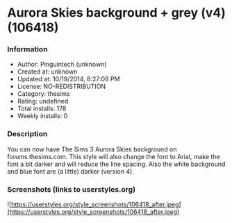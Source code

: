 # Aurora Skies background + grey (v4) (106418)

### Information
- Author: Pinguintech (unknown)
- Created at: unknown
- Updated at: 10/19/2014, 8:27:08 PM
- License: NO-REDISTRIBUTION
- Category: thesims
- Rating: undefined
- Total installs: 178
- Weekly installs: 0


### Description
You can now have The Sims 3 Aurora Skies background on forums.thesims.com. This style will also change the font to Arial, make the font a bit darker and will reduce the line spacing. Also the white background and blue font are (a little) darker (version 4).


### Screenshots (links to userstyles.org)
![https://userstyles.org/style_screenshots/106418_after.jpeg](https://userstyles.org/style_screenshots/106418_after.jpeg)


